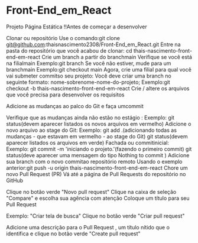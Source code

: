 # Front-End_em_React
Projeto Página Estática
!!Antes de começar a desenvolver

Clonar ou repositório
Use o comando:git clone git@github.com:thaisnascimento2308/Front-End_em_React.git
Entre na pasta do repositório que você acabou de clonar:
cd thais-nascimento-front-end-em-react
Crie um branch a partir do branchmain
Verifique se você está na filialmain
Exemplo:git branch
Se você não estiver, mude para um branchmain
Exemplo:git checkout main
Agora, crie uma filial para qual você vai submeter commitso seu projeto:
Você deve criar uma branch no seguinte formato: nome-sobrenome-nome-do-projeto;
Exemplo:git checkout -b thais-nascimento-front-end-em-react
Crie / altere os arquivos que você precisa para desenvolver os requisitos

Adicione as mudanças ao palco do Git e faça umcommit

Verifique que as mudanças ainda não estão no estágio :
Exemplo: git status(devem aparecer listados os novos arquivos em vermelho)
Adicione o novo arquivo ao stage do Git:
Exemplo:
git add .(adicionando todas as mudanças - que estavam em vermelho - ao stage do Git)
git status(devem aparecer listados os arquivos em verde)
Fachada ou commitinicial:
Exemplo:
git commit -m 'iniciando o projeto.'(fazendo o primeiro commit)
git status(deve aparecer uma mensagem do tipo Nothing to commit )
Adicione sua branch com o novo commitao repositório remoto
Usando o exemplo anterior:git push -u origin thais-nascimento-front-end-em-react
Chore um novo Pull Request (PR)
Vá até a página de Pull Requests do repositório no GitHub

Clique no botão verde "Novo pull request"
Clique na caixa de seleção "Compare" e escolha sua agência com atenção
Coloque um título para seu Pull Request

Exemplo: "Criar tela de busca"
Clique no botão verde "Criar pull request"

Adicione uma descrição para o Pull Request , um título nítido que o identifica e clique no botão verde "Create pull request"
